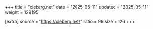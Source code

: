 +++
title = "cleberg.net"
date = "2025-05-11"
updated = "2025-05-11"
weight = 129195

[extra]
source = "https://cleberg.net/"
ratio = 99
size = 126
+++
